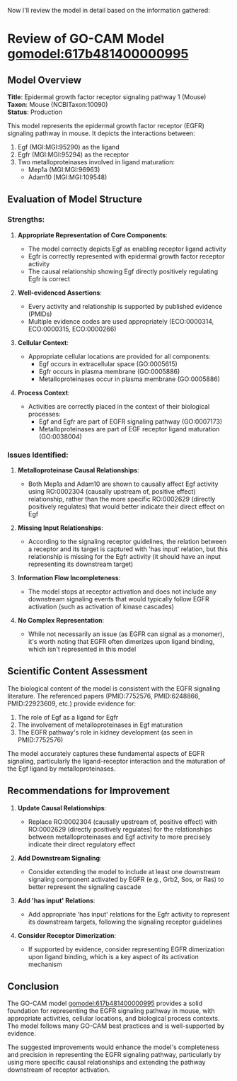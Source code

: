 Now I'll review the model in detail based on the information gathered:

# Review of GO-CAM Model [gomodel:617b481400000995](https://bioregistry.io/go.model:617b481400000995)

## Model Overview

**Title**: Epidermal growth factor receptor signaling pathway 1 (Mouse)  
**Taxon**: Mouse (NCBITaxon:10090)  
**Status**: Production  

This model represents the epidermal growth factor receptor (EGFR) signaling pathway in mouse. It depicts the interactions between:
1. Egf (MGI:MGI:95290) as the ligand
2. Egfr (MGI:MGI:95294) as the receptor
3. Two metalloproteinases involved in ligand maturation:
   - Mep1a (MGI:MGI:96963)
   - Adam10 (MGI:MGI:109548)

## Evaluation of Model Structure

### Strengths:

1. **Appropriate Representation of Core Components**:
   - The model correctly depicts Egf as enabling receptor ligand activity
   - Egfr is correctly represented with epidermal growth factor receptor activity
   - The causal relationship showing Egf directly positively regulating Egfr is correct

2. **Well-evidenced Assertions**:
   - Every activity and relationship is supported by published evidence (PMIDs)
   - Multiple evidence codes are used appropriately (ECO:0000314, ECO:0000315, ECO:0000266)

3. **Cellular Context**:
   - Appropriate cellular locations are provided for all components:
     - Egf occurs in extracellular space (GO:0005615)
     - Egfr occurs in plasma membrane (GO:0005886)
     - Metalloproteinases occur in plasma membrane (GO:0005886)

4. **Process Context**:
   - Activities are correctly placed in the context of their biological processes:
     - Egf and Egfr are part of EGFR signaling pathway (GO:0007173)
     - Metalloproteinases are part of EGF receptor ligand maturation (GO:0038004)

### Issues Identified:

1. **Metalloproteinase Causal Relationships**:
   - Both Mep1a and Adam10 are shown to causally affect Egf activity using RO:0002304 (causally upstream of, positive effect) relationship, rather than the more specific RO:0002629 (directly positively regulates) that would better indicate their direct effect on Egf

2. **Missing Input Relationships**:
   - According to the signaling receptor guidelines, the relation between a receptor and its target is captured with 'has input' relation, but this relationship is missing for the Egfr activity (it should have an input representing its downstream target)

3. **Information Flow Incompleteness**:
   - The model stops at receptor activation and does not include any downstream signaling events that would typically follow EGFR activation (such as activation of kinase cascades)

4. **No Complex Representation**:
   - While not necessarily an issue (as EGFR can signal as a monomer), it's worth noting that EGFR often dimerizes upon ligand binding, which isn't represented in this model

## Scientific Content Assessment

The biological content of the model is consistent with the EGFR signaling literature. The referenced papers (PMID:7752576, PMID:6248866, PMID:22923609, etc.) provide evidence for:

1. The role of Egf as a ligand for Egfr
2. The involvement of metalloproteinases in Egf maturation
3. The EGFR pathway's role in kidney development (as seen in PMID:7752576)

The model accurately captures these fundamental aspects of EGFR signaling, particularly the ligand-receptor interaction and the maturation of the Egf ligand by metalloproteinases.

## Recommendations for Improvement

1. **Update Causal Relationships**:
   - Replace RO:0002304 (causally upstream of, positive effect) with RO:0002629 (directly positively regulates) for the relationships between metalloproteinases and Egf activity to more precisely indicate their direct regulatory effect

2. **Add Downstream Signaling**:
   - Consider extending the model to include at least one downstream signaling component activated by EGFR (e.g., Grb2, Sos, or Ras) to better represent the signaling cascade

3. **Add 'has input' Relations**:
   - Add appropriate 'has input' relations for the Egfr activity to represent its downstream targets, following the signaling receptor guidelines

4. **Consider Receptor Dimerization**:
   - If supported by evidence, consider representing EGFR dimerization upon ligand binding, which is a key aspect of its activation mechanism

## Conclusion

The GO-CAM model [gomodel:617b481400000995](https://bioregistry.io/go.model:617b481400000995) provides a solid foundation for representing the EGFR signaling pathway in mouse, with appropriate activities, cellular locations, and biological process contexts. The model follows many GO-CAM best practices and is well-supported by evidence.

The suggested improvements would enhance the model's completeness and precision in representing the EGFR signaling pathway, particularly by using more specific causal relationships and extending the pathway downstream of receptor activation.
